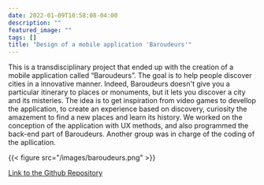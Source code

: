 ```yaml
---
date: 2022-01-09T10:58:08-04:00
description: ""
featured_image: ""
tags: []
title: "Design of a mobile application 'Baroudeurs'"
---
```


This is a transdisciplinary project that ended up with the creation of a mobile application called “Baroudeurs”. The goal is to help people discover cities in a innovative manner. Indeed, Baroudeurs doesn't give you a particular itinerary to places or monuments, but it lets you discover a city and its misteries. The idea is to get inspiration from video games to devellop the application, to create an experience based on discovery, curiosity the amazement to find a new places and learn its history.
We worked on the conception of the application with UX methods, and also programmed the back-end part of Baroudeurs. Another group was in charge of the coding of the apllication. 

{{< figure src="/images/baroudeurs.png"  >}}

[Link to the Github Repository](https://github.com/corentinlger/baroudeur_backend)
